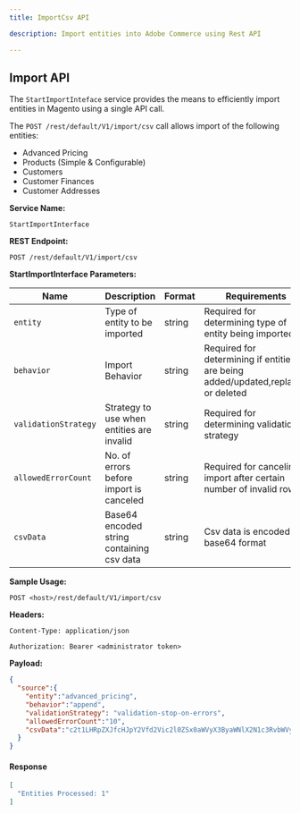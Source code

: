 ```yaml
---
title: ImportCsv API

description: Import entities into Adobe Commerce using Rest API

--- 
```

## Import API

The  `StartImportInteface` service provides the means to efficiently import entities in Magento using a single API call. 

The `POST /rest/default/V1/import/csv` call allows import of the following entities:

* Advanced Pricing
* Products (Simple & Configurable)
* Customers
* Customer Finances
* Customer Addresses


**Service Name:**

`StartImportInterface`

**REST Endpoint:**

```http
POST /rest/default/V1/import/csv
```

**StartImportInterface Parameters:**


|Name | Description  | Format | Requirements|
|-----|--------------|--------|---------------------------------------------------------------------------------|
|`entity`|Type of entity to be imported| string | Required for determining type of entity being imported|
|`behavior` | Import Behavior | string | Required for determining if entities are being added/updated,replaced or deleted |
|`validationStrategy` | Strategy to use when entities are invalid | string | Required for determining validation strategy|
|`allowedErrorCount` | No. of errors before import is canceled | string | Required for canceling import after certain number of invalid rows|
|`csvData` | Base64 encoded string containing csv data | string | Csv data is encoded in base64 format|

**Sample Usage:**

`POST <host>/rest/default/V1/import/csv`

<CodeBlock slots="heading, code" repeat="2" languages="JSON, JSON" />

**Headers:**

`Content-Type: application/json`

`Authorization: Bearer <administrator token>`

**Payload:**

```json
{
  "source":{
    "entity":"advanced_pricing", 
    "behavior":"append",
    "validationStrategy": "validation-stop-on-errors", 
    "allowedErrorCount":"10", 
    "csvData":"c2t1LHRpZXJfcHJpY2Vfd2Vic2l0ZSx0aWVyX3ByaWNlX2N1c3RvbWVyX2dyb3VwLHRpZXJfcHJpY2VfcXR5LHRpZXJfcHJpY2UsdGllcl9wcmljZV92YWx1ZV90eXBlClNpbXBsZTEsIkFsbCBXZWJzaXRlcyBbVVNEXSIsIk5PVCBMT0dHRUQgSU4iLDEuMDAwMCwyNTAuMDAwMDAwLEZpeGVk"
  }
}

```

#### Response

```json
[
  "Entities Processed: 1"
] 
```
